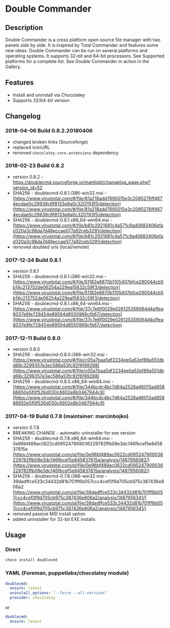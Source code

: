 # Double Commander

## Description

Double Commander is a cross platform open source file manager with two panels side by side. It is inspired by Total Commander and features some new ideas.
Double Commander can be run on several platforms and operating systems. It supports 32-bit and 64-bit processors. See Supported platforms for a complete list.
See Double Commander in action in the Gallery.

## Features

* Install and uninstall via Chocolatey
* Supports 32/64-bit version

## Changelog

### 2018-04-06 Build 0.8.2.20180406
* changed broken links (Sourceforge)
* replaced iconURL
* removed `chocolatey-core.extensions` dependency

### 2018-02-23 Build 0.8.2
* version 0.8.2 - https://doublecmd.sourceforge.io/mantisbt/changelog_page.php?version_id=52
* SHA256 - doublecmd-0.8.1.i386-win32.msi - [https://www.virustotal.com/#/file/81a218add7695015e3c2095276ff4674ecdae0c29939c6f8133e8a0c320793f5/detection](https://www.virustotal.com/#/file/81a218add7695015e3c2095276ff4674ecdae0c29939c6f8133e8a0c320793f5/detection)
* SHA256 - doublecmd-0.8.1.x86_64-win64.msi - [https://www.virustotal.com/#/file/b81c2921681c4a571c9ad0883406efad320a3c98da7d48eccae077a92ceb3291/detection](https://www.virustotal.com/#/file/b81c2921681c4a571c9ad0883406efad320a3c98da7d48eccae077a92ceb3291/detection)
* removed doubled urls (local/remote)

### 2017-12-24 Build 0.8.1

* version 0.8.1
* SHA256 - doublecmd-0.8.1.i386-win32.msi - [https://www.virustotal.com/#/file/51182e8870b1105407bfce290044cb5b14c213752de06254a229ea15632c59f3/detection](https://www.virustotal.com/#/file/51182e8870b1105407bfce290044cb5b14c213752de06254a229ea15632c59f3/detection)
* SHA256 - doublecmd-0.8.1.x86_64-win64.msi - [https://www.virustotal.com/#/file/37c7e6f0029e026125359064d4a1fea8037e9fe728454e89594d8550969cfb67/detection](https://www.virustotal.com/#/file/37c7e6f0029e026125359064d4a1fea8037e9fe728454e89594d8550969cfb67/detection)

### 2017-12-11 Build 0.8.0

* version 0.8.0
* SHA256 - doublecmd-0.8.0.i386-win32.msi - [https://www.virustotal.com/#/file/c05a7baa5df2234ee0a52ef89a551dbd68c3299357e3ec586a53fc92f6f89288](https://www.virustotal.com/#/file/c05a7baa5df2234ee0a52ef89a551dbd68c3299357e3ec586a53fc92f6f89288)
* SHA256 - doublecmd-0.8.0.x86_64-win64.msi -[https://www.virustotal.com/#/file/344bcdc4bc7d64a2528a46013ad65886650e5f0f526d030c6602e8b0467944c9](https://www.virustotal.com/#/file/344bcdc4bc7d64a2528a46013ad65886650e5f0f526d030c6602e8b0467944c9)

### 2017-04-19 Build 0.7.8 (maintainer: marcinbojko)

* version 0.7.8
* BREAKING CHANGE - automatic uninstaller for exe version
* SHA256 - doublecmd-0.7.8.x86_64-win64.msi - 0e96bf489ac0622cd095247909036229782ffb08e3dc146fbcef5e845837615a [https://www.virustotal.com/pl/file/0e96bf489ac0622cd095247909036229782ffb08e3dc146fbcef5e845837615a/analysis/1487956082/](https://www.virustotal.com/pl/file/0e96bf489ac0622cd095247909036229782ffb08e3dc146fbcef5e845837615a/analysis/1487956082/)
* SHA256 - doublecmd-0.7.8.i386-win32.msi - 39dadffce533c34432d81b701ff6b057ccc4cef0f9d705cb975c387436e806a2 [https://www.virustotal.com/pl/file/39dadffce533c34432d81b701ff6b057ccc4cef0f9d705cb975c387436e806a2/analysis/1487956341/](https://www.virustotal.com/pl/file/39dadffce533c34432d81b701ff6b057ccc4cef0f9d705cb975c387436e806a2/analysis/1487956341/)
* removed passive MSI install option
* added uninstaller for 32-bit EXE installs

## Usage

### Direct

```cmd
choco install doublecmd
```

### YAML (Foreman, puppetlabs/chocolatey module)

```yaml
doublecmd:
  ensure: latest
  uninstall_options: "--force --all-versions"
  provider: chocolatey
```

or

```yaml
doublecmd:
  ensure: latest
```
